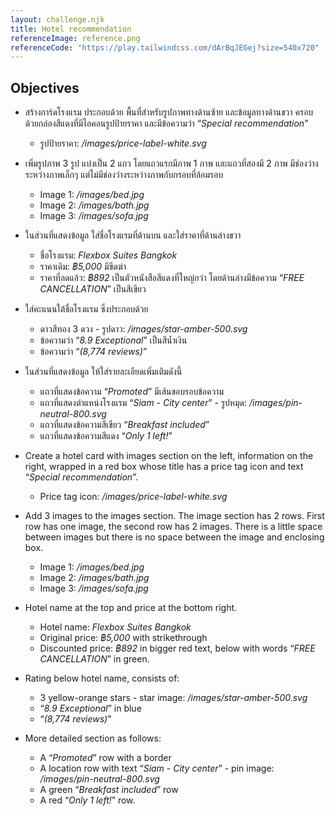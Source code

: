 ```yaml
---
layout: challenge.njk
title: Hotel recommendation
referenceImage: reference.png
referenceCode: "https://play.tailwindcss.com/dArBqJEGej?size=540x720"
---
```


## Objectives

<div class="objectives" lang="th">

- สร้างการ์ดโรงแรม ประกอบด้วย พื้นที่สำหรับรูปภาพทางด้านซ้าย และข้อมูลทางด้านขวา ครอบด้วยกล่องสีแดงที่มีไอคอนรูปป้ายราคา และมีข้อความว่า “<em>Special recommendation</em>”

  - รูปป้ายราคา: <em>/images/price-label-white.svg</em>

- เพิ่มรูปภาพ 3 รูป แบ่งเป็น 2 แถว โดยแถวแรกมีภาพ 1 ภาพ และแถวที่สองมี 2 ภาพ มีช่องว่างระหว่างภาพเล็กๆ แต่ไม่มีช่องว่างระหว่างภาพกับกรอบที่ล้อมรอบ

  - Image 1: <em>/images/bed.jpg</em>
  - Image 2: <em>/images/bath.jpg</em>
  - Image 3: <em>/images/sofa.jpg</em>

- ในส่วนที่แสดงข้อมูล ใส่ชื่อโรงแรมที่ด้านบน และใส่ราคาที่ด้านล่างขวา

  - ชื่อโรงแรม: <em>Flexbox Suites Bangkok</em>
  - ราคาเดิม: <em>฿5,000</em> มีขีดฆ่า
  - ราคาที่ลดแล้ว: <em>฿892</em> เป็นตัวหนังสือสีแดงที่ใหญ่กว่า โดยด้านล่างมีข้อความ “<em>FREE CANCELLATION</em>” เป็นสีเขียว

- ใส่คะแนนใต้ชื่อโรงแรม ซึ่งประกอบด้วย

  - ดาวสีทอง 3 ดวง - รูปดาว: <em>/images/star-amber-500.svg</em>
  - ข้อความว่า “<em>8.9 Exceptional</em>” เป็นสีน้ำเงิน
  - ข้อความว่า “<em>(8,774 reviews)</em>”

- ในส่วนที่แสดงข้อมูล ให้ใส่รายละเอียดเพิ่มเติมดังนี้

  - แถวที่แสดงข้อความ “<em>Promoted</em>” มีเส้นขอบรอบข้อความ
  - แถวที่แสดงตำแหน่งโรงแรม “<em>Siam - City center</em>” - รูปหมุด: <em>/images/pin-neutral-800.svg</em>
  - แถวที่แสดงข้อความสีเขียว “<em>Breakfast included</em>”
  - แถวที่แสดงข้อความสีแดง “<em>Only 1 left!</em>”

</div>

<div class="objectives" lang="en">

- Create a hotel card with images section on the left, information on the right, wrapped
  in a red box whose title has a price tag icon and text “<em>Special recommendation</em>”.

  - Price tag icon: <em>/images/price-label-white.svg</em>

- Add 3 images to the images section. The image section has 2 rows. First row has
  one image, the second row has 2 images. There is a little space between images
  but there is no space between the image and enclosing box.

  - Image 1: <em>/images/bed.jpg</em>
  - Image 2: <em>/images/bath.jpg</em>
  - Image 3: <em>/images/sofa.jpg</em>

- Hotel name at the top and price at the bottom right.

  - Hotel name: <em>Flexbox Suites Bangkok</em>
  - Original price: <em>฿5,000</em> with strikethrough
  - Discounted price: <em>฿892</em> in bigger red text, below with words “<em>FREE CANCELLATION</em>” in green.

- Rating below hotel name, consists of:

  - 3 yellow-orange stars - star image: <em>/images/star-amber-500.svg</em>
  - “<em>8.9 Exceptional</em>” in blue
  - “<em>(8,774 reviews)</em>”

- More detailed section as follows:

  - A “<em>Promoted</em>” row with a border
  - A location row with text “<em>Siam - City center</em>” - pin image: <em>/images/pin-neutral-800.svg</em>
  - A green “<em>Breakfast included</em>” row
  - A red “<em>Only 1 left!</em>” row.

</div>
